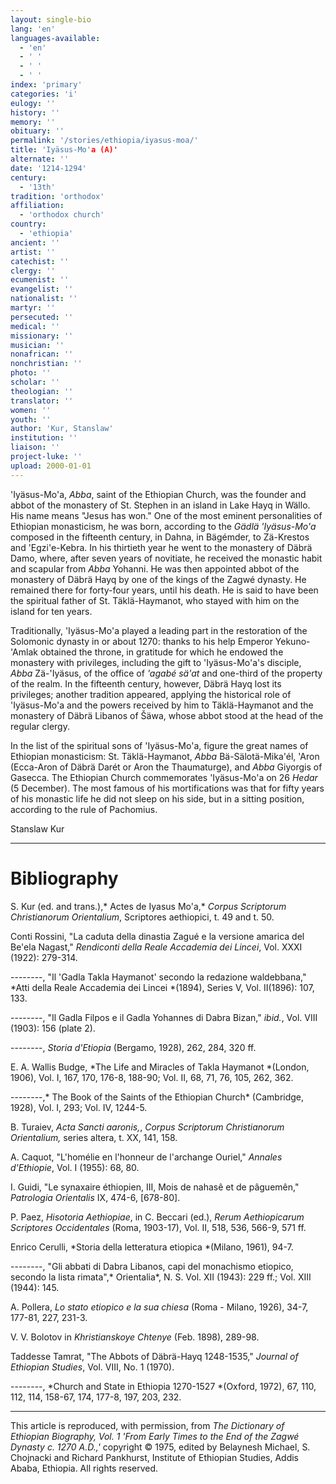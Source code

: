 ```yaml
---
layout: single-bio
lang: 'en'
languages-available:
  - 'en'
  - ' '
  - ' '
  - ' '
index: 'primary'
categories: 'i'
eulogy: ''
history: ''
memory: ''
obituary: ''
permalink: '/stories/ethiopia/iyasus-moa/'
title: 'Iyäsus-Mo'a (A)'
alternate: ''
date: '1214-1294'
century:
  - '13th'
tradition: 'orthodox'
affiliation:
  - 'orthodox church'
country:
  - 'ethiopia'
ancient: ''
artist: ''
catechist: ''
clergy: ''
ecumenist: ''
evangelist: ''
nationalist: ''
martyr: ''
persecuted: ''
medical: ''
missionary: ''
musician: ''
nonafrican: ''
nonchristian: ''
photo: ''
scholar: ''
theologian: ''
translator: ''
women: ''
youth: ''
author: 'Kur, Stanslaw'
institution: ''
liaison: ''
project-luke: ''
upload: 2000-01-01
---
```



'Iy&auml;sus-Mo'a, *Abba*, saint of the Ethiopian Church, was the founder and abbot of the monastery of St. Stephen in an island in Lake Hayq in Wällo. His name means "Jesus has won." One of the most eminent personalities of Ethiopian monasticism, he was born, according to the *Gädlä 'Iyäsus-Mo'a* composed in the fifteenth century, in Dahna, in Bägémder, to Zä-Krestos and 'Egzi'e-Kebra. In his thirtieth year he went to the monastery of Däbrä Damo, where, after seven years of novitiate, he received the monastic habit and scapular from *Abba* Yohanni. He was then appointed abbot of the monastery of Däbrä Hayq by one of the kings of the Zagwé dynasty. He remained there for forty-four years, until his death. He is said to have been the spiritual father of St. Täklä-Haymanot, who stayed with him on the island for ten years.

Traditionally, 'Iyäsus-Mo'a played a leading part in the restoration of the Solomonic dynasty in or about 1270: thanks to his help Emperor Yekuno-'Amlak obtained the throne, in gratitude for which he endowed the monastery with privileges, including the gift to 'Iyäsus-Mo'a's disciple, *Abba* Zä-'Iyäsus, of the office of *'agabé sä'at* and one-third of the property of the realm. In the fifteenth century, however, Däbrä Hayq lost its privileges; another tradition appeared, applying the historical role of 'Iyäsus-Mo'a and the powers received by him to Täklä-Haymanot and the monastery of Däbrä Libanos of Šäwa, whose abbot stood at the head of the regular clergy.

In the list of the spiritual sons of 'Iyäsus-Mo'a, figure the great names of Ethiopian monasticism: St. Täklä-Haymanot, *Abba* Bä-Sälotä-Mika'él, 'Aron (Ecca-Aron of Däbrä Darét or Aron the Thaumaturge), and *Abba* Giyorgis of Gasecca. The Ethiopian Church commemorates 'Iyäsus-Mo'a on 26 *Hedar* (5 December). The most famous of his mortifications was that for fifty years of his monastic life he did not sleep on his side, but in a sitting position, according to the rule of Pachomius.

Stanslaw Kur

---

# Bibliography

S. Kur (ed. and trans.),* Actes de Iyasus Mo'a,* *Corpus Scriptorum Christianorum Orientalium*, Scriptores aethiopici, t. 49 and t. 50.

Conti Rossini, "La caduta della dinastia Zagué e la versione amarica del Be'ela Nagast," *Rendiconti della Reale Accademia dei Lincei*, Vol. XXXI (1922): 279-314.

--------, "Il 'Gadla Takla Haymanot' secondo la redazione waldebbana," *Atti della Reale Accademia dei Lincei *(1894), Series V, Vol. II(1896): 107, 133.

--------, "Il Gadla Filpos e il Gadla Yohannes di Dabra Bizan," *ibid.*, Vol. VIII (1903): 156 (plate 2).

--------, *Storia d'Etiopia* (Bergamo, 1928), 262, 284, 320 ff.

E. A. Wallis Budge, *The Life and Miracles of Takla Haymanot *(London, 1906), Vol. I, 167, 170, 176-8, 188-90; Vol. II, 68, 71, 76, 105, 262, 362.

--------,* The Book of the Saints of the Ethiopian Church* (Cambridge, 1928), Vol. I, 293; Vol. IV, 1244-5.

B. Turaiev, *Acta Sancti aaronis,*, *Corpus Scriptorum Christianorum Orientalium,* series altera, t. XX, 141, 158.

A. Caquot, "L'homélie en l'honneur de l'archange Ouriel," *Annales d'Ethiopie*, Vol. I (1955): 68, 80.

I. Guidi, "Le synaxaire éthiopien, III, Mois de nahasê et de pâguemên," *Patrologia Orientalis* IX, 474-6, [678-80].

P. Paez, *Hisotoria Aethiopiae*, in C. Beccari (ed.), *Rerum Aethiopicarum Scriptores Occidentales* (Roma, 1903-17), Vol. II, 518, 536, 566-9, 571 ff.

Enrico Cerulli, *Storia della letteratura etiopica *(Milano, 1961), 94-7.

--------, "Gli abbati di Dabra Libanos, capi del monachismo etiopico, secondo la lista rimata",* Orientalia*, N. S. Vol. XII (1943): 229 ff.; Vol. XIII (1944): 145.

A. Pollera, *Lo stato etiopico e la sua chiesa* (Roma - Milano, 1926), 34-7, 177-81, 227, 231-3.

V. V.  Bolotov in *Khristianskoye Chtenye* (Feb. 1898), 289-98.

Taddesse Tamrat, "The Abbots of Däbrä-Hayq 1248-1535," *Journal of Ethiopian Studies*, Vol. VIII, No. 1 (1970).

--------, *Church and State in Ethiopia 1270-1527 *(Oxford, 1972), 67, 110, 112, 114, 158-67, 174, 177-8, 197, 203, 232.

---

This article is reproduced, with permission, from *The Dictionary of Ethiopian Biography, Vol. 1 'From Early Times to the End of the Zagwé Dynasty c. 1270 A.D.,'* copyright &copy; 1975, edited by Belaynesh Michael, S. Chojnacki and Richard Pankhurst, Institute of Ethiopian Studies, Addis Ababa, Ethiopia.  All rights reserved.